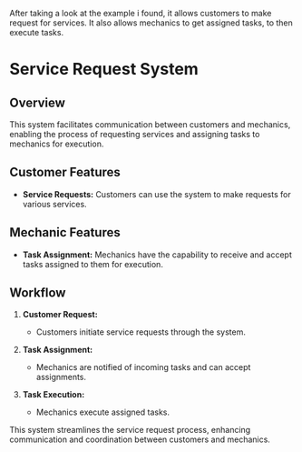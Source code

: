 After taking a look at the example i found, it allows customers to make request for services. It also allows mechanics to get assigned tasks, to then execute tasks.
# Service Request System

## Overview

This system facilitates communication between customers and mechanics, enabling the process of requesting services and assigning tasks to mechanics for execution.

## Customer Features

- **Service Requests:** Customers can use the system to make requests for various services.

## Mechanic Features

- **Task Assignment:** Mechanics have the capability to receive and accept tasks assigned to them for execution.

## Workflow

1. **Customer Request:**
   - Customers initiate service requests through the system.
   
2. **Task Assignment:**
   - Mechanics are notified of incoming tasks and can accept assignments.
   
3. **Task Execution:**
   - Mechanics execute assigned tasks.

This system streamlines the service request process, enhancing communication and coordination between customers and mechanics.
